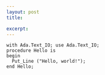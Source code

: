 ```yaml
---
layout: post
title: 

excerpt: 
---
```



    with Ada.Text_IO; use Ada.Text_IO;
    procedure Hello is
    begin
      Put_Line ("Hello, world!");
    end Hello;



[1]: http://en.wikipedia.org/wiki/Ada_%28programming_language%29
